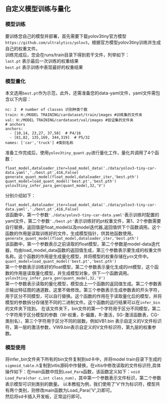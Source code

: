 ## 自定义模型训练与量化
### 模型训练
要训练您自己的模型并部署，首先需要下载yolov3tiny官方模型`https://github.com/ultralytics/yolov3`，根据官方模型yolov3tiny训练并生成自己的权重文件。  
训练完成后，您会在runs/train目录下得到若干文件，列举如下：  
`last.pt` 表示最后一次训练的权重结果  
`best.pt` 表示训练中表现最好的权重结果  
### 模型量化
本文选用`best.pt`作为示范，此外，还需准备您的data-yaml文件，yaml文件需包含以下内容：  
```
nc: 2  # number of classes 识别种类个数
train: H:/MODEL TRAINING/cardataset/train/images #训练集的文件夹
val: H:/MODEL TRAINING/cardataset/val/images #验证集的文件夹
# anchors
anchors:
  - [10,14, 23,27, 37,58]  # P4/16
  - [81,82, 135,169, 344,319]  # P5/32
names: ['car','truck'] #类别名称
```
准备工作完成后，使用`yolov3tiny_quant.py`进行量化工作，量化共调用了4个函数：
```
float_model,dataloader_iter=load_model_data('./data/yolov3-tiny-car-data.yaml','./best.pt',416,False)
generate_quant_model(float_model,dataloader_iter,'best.pth')
quant_model=load_quant_model('best.pt','best.pth')
yolov3tiny_infer_para_gen(quant_model,32,'V')
```
分别介绍如下：  

`float_model,dataloader_iter=load_model_data('./data/yolov3-tiny-car-data.yaml','./best.pt',416,False)`  
该函数中，第一个参数`'./data/yolov3-tiny-car-data.yaml'`表示训练时配置的yaml文件，第二个参数`'./best.pt'`表示训练好的pt权重文件，第1、2个参数需要自行替换，返回值是float_model以及model迭代器,返回值供下个函数调用。这个函数的作用是读取训练好的文件，生成模型指针，供其他函数使用。  
`generate_quant_model(float_model,dataloader_iter,'best.pth')`  
该函数中，第一个参数表示之前读取的float模型，第二个参数是model-data迭代器，均由load_model_data函数的返回值生成，第三个参数表示要生成的权重文件名称。这个函数的作用是生成量化模型，并将模型的权重存储在`pth`文件中。  
`quant_model=load_quant_model('best.pt','best.pth')`  
第一个参数表示训练好的float模型，第二个参数表示量化生成的int模型，这个函数的作用是读取量化模型，并生成模型对象，供下一个函数调用。  
`yolov3tiny_infer_para_gen(quant_model,32,'V')`  
第一个参数表示读取的量化模型，模型由上一个函数的返回值生成。第二个参数表示输出特征图的通道数，这里不做修改。第三个参数表示生成参数表的开头字符，用于区分不同模型，可以自行替换。这个函数的作用在于读取量化后的模型，并将模型的参数拆分存储至不同的二进制文件。这个函数的运行结果可以在`infer_bin`的文件夹下找到。  在该文件夹下，bin文件的第一个字符用于区分不同模型，第二个字符用于区分模型的参数（W-权重，B-偏置，R-激活，SG-激活函数表，CG-类别名），第三个字符用于区分不同的层数。例如VB1.bin 表示自定义的V文件标识符，第一层的激活参数，VW9.bin表示自定义的V文件标识符，第九层的权重参数。  
### 模型使用
将infer_bin文件夹下所有的bin文件复制到sd卡中，并将model train目录下生成的`sigmoid_table.h`复制到vitis源码中作替换，在vitis中修改读取的文件标识符,具体操作如下：在main函数中找到`Load_Para`函数，该函数定义如下：`void Load_Para(char c,int class_num)`，其中第一个参数表示文件标识，第二个参数表示模型可识别类别的数量。
以本教程为例，我们使用了'V'作为标识符，模型共有两个类别，则修改main函数为Load_Para('V',2)即可。  
然后将sd卡插入开发板，正常运行即可。  



